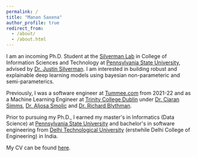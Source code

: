 ```yaml
---
permalink: /
title: "Manan Saxena"
author_profile: true
redirect_from: 
  - /about/
  - /about.html
---
```

I am an incoming Ph.D. Student at the [Silverman Lab](https://jsilve24.github.io/SilvermanLab/) in College of Information Sciences and Technology at [Pennsylvania State University](https://ist.psu.edu/), advised by [Dr. Justin Silverman](http://www.justin-silverman.com/). I am interested in building robust and explainable deep learning models using bayesian non-parameteric and semi-parameterics. 

Previously, I was a software engineer at [Tummee.com](https://www.tummee.com/) from 2021-22 and as a Machine Learning Engineer at [Trinity College Dublin](https://www.tcd.ie/) under [Dr. Ciaran Simms](https://www.tcd.ie/mecheng/staff/csimms/), [Dr. Aljosa Smolic](https://www.hslu.ch/en/lucerne-university-of-applied-sciences-and-arts/about-us/people-finder/profile/?pid=5280) and [Dr. Richard Blythman](https://ie.linkedin.com/in/richard-blythman-64b2b948).

Prior to pursuing my Ph.D., I earned my master's in Informatics (Data Science) at [Pennsylvania State University](https://ist.psu.edu/) and bachelor's in software engineering from [Delhi Technological University](http://dtu.ac.in/) (erstwhile Delhi College of Engineering) in India.

My CV can be found [here](../files/resume.pdf).